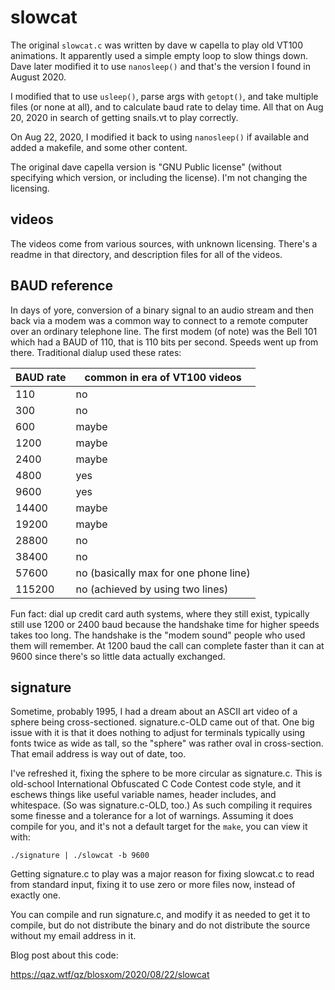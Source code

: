 slowcat
=======

The original `slowcat.c` was written by dave w capella to play old
VT100 animations. It apparently used a simple empty loop to slow
things down. Dave later modified it to use `nanosleep()` and that's
the version I found in August 2020.

I modified that to use `usleep()`, parse args with `getopt()`, and
take multiple files (or none at all), and to calculate baud rate to
delay time. All that on Aug 20, 2020 in search of getting snails.vt
to play correctly.

On Aug 22, 2020, I modified it back to using `nanosleep()` if available
and added a makefile, and some other content.

The original dave capella version is "GNU Public license" (without
specifying which version, or including the license). I'm not changing
the licensing.

videos
------

The videos come from various sources, with unknown licensing. There's
a readme in that directory, and description files for all of the videos.

BAUD reference
--------------

In days of yore, conversion of a binary signal to an audio stream
and then back via a modem was a common way to connect to a remote
computer over an ordinary telephone line. The first modem (of note)
was the Bell 101 which had a BAUD of 110, that is 110 bits per second.
Speeds went up from there. Traditional dialup used these rates:

| BAUD rate | common in era of VT100 videos |
| --------- | ----------------------------- |
|      110  | no |
|      300  | no |
|      600  | maybe |
|     1200  | maybe |
|     2400  | maybe |
|     4800  | yes |
|     9600  | yes |
|    14400  | maybe |
|    19200  | maybe |
|    28800  | no |
|    38400  | no |
|    57600  | no (basically max for one phone line) |
|   115200  | no (achieved by using two lines) |

Fun fact: dial up credit card auth systems, where they still exist,
typically still use 1200 or 2400 baud because the handshake time for
higher speeds takes too long. The handshake is the "modem sound"
people who used them will remember. At 1200 baud the call can complete
faster than it can at 9600 since there's so little data actually
exchanged.

signature
---------

Sometime, probably 1995, I had a dream about an ASCII art video of a
sphere being cross-sectioned. signature.c-OLD came out of that. One
big issue with it is that it does nothing to adjust for terminals
typically using fonts twice as wide as tall, so the "sphere" was rather
oval in cross-section. That email address is way out of date, too.

I've refreshed it, fixing the sphere to be more circular as signature.c.
This is old-school International Obfuscated C Code Contest code style,
and it eschews things like useful variable names, header includes, and
whitespace. (So was signature.c-OLD, too.) As such compiling it requires
some finesse and a tolerance for a lot of warnings. Assuming it does
compile for you, and it's not a default target for the `make`, you can
view it with:

```
./signature | ./slowcat -b 9600
```

Getting signature.c to play was a major reason for fixing slowcat.c to
read from standard input, fixing it to use zero or more files now,
instead of exactly one.

You can compile and run signature.c, and modify it as needed to get it
to compile, but do not distribute the binary and do not distribute the
source without my email address in it.


Blog post about this code:

https://qaz.wtf/qz/blosxom/2020/08/22/slowcat
